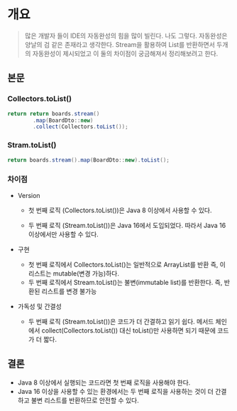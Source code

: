 # 개요

> 많은 개발자 들이 IDE의 자동완성의 힘을 많이 빌린다. 나도 그렇다.
> 자동완성은 양날의 검 같은 존재라고 생각한다.
> Stream을 활용하여 List를 반환하면서 두개의 자동완성이 제시되었고 이 둘의 차이점이 궁금해져서 정리해보려고 한다.

## 본문

### Collectors.toList()

```java
return return boards.stream()
        .map(BoardDto::new)
        .collect(Collectors.toList());
```

### Stram.toList()

```java
return boards.stream().map(BoardDto::new).toList();
```

### 차이점

- Version

  - 첫 번째 로직 (Collectors.toList())은 Java 8 이상에서 사용할 수 있다.

  - 두 번째 로직 (Stream.toList())은 Java 16에서 도입되었다. 따라서 Java 16 이상에서만 사용할 수 있다.

- 구현

  - 첫 번째 로직에서 Collectors.toList()는 일반적으로 ArrayList를 반환 즉, 이 리스트는 mutable(변경 가능)하다.
  - 두 번째 로직에서 Stream.toList()는 불변(immutable list)를 반환한다. 즉, 반환된 리스트를 변경 불가능

- 가독성 및 간결성
  - 두 번째 로직 (Stream.toList())은 코드가 더 간결하고 읽기 쉽다. 메서드 체인에서 collect(Collectors.toList()) 대신 toList()만 사용하면 되기 때문에 코드가 더 짧다.

## 결론

- Java 8 이상에서 실행되는 코드라면 첫 번째 로직을 사용해야 한다.
- Java 16 이상을 사용할 수 있는 환경에서는 두 번째 로직을 사용하는 것이 더 간결하고 불변 리스트를 반환하므로 안전할 수 있다.
